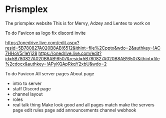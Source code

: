 # Prismplex
The prismplex website
This is for Mervy, Adzey and Lentex to work on

To do
Favicon as logo
fix discord invite

https://onedrive.live.com/edit.aspx?resid=5B780827A020B8AB!6512&ithint=file%2Cpptx&wdo=2&authkey=!AC7HHoV5r1eYj28
https://onedrive.live.com/edit?id=5B780827A020B8AB!6507&resid=5B780827A020B8AB!6507&ithint=file%2cdocx&authkey=!APyKQApRkqY2xbU&wdo=2 


To do
Favicon
All server pages
About page
 - intro to server
 - staff
Discord page
 - channel layout
 - roles
 - real talk thing
Make look good and all pages match
make the servers page
edit rules page
add announcements channel webhook